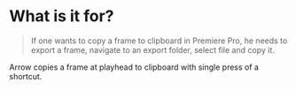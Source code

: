 # What is it for?

> If one wants to copy a frame to clipboard in Premiere Pro, he needs to export a frame, navigate to an export folder, select file and copy it.

Arrow copies a frame at playhead to clipboard with single press of a shortcut.

